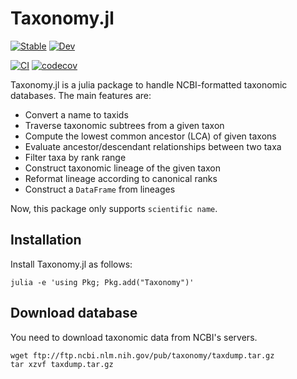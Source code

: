 # Taxonomy.jl

[![Stable](https://img.shields.io/badge/docs-stable-blue.svg)](https://banhbio.github.io/Taxonomy.jl/stable)
[![Dev](https://img.shields.io/badge/docs-dev-blue.svg)](https://banhbio.github.io/Taxonomy.jl/dev)

[![CI](https://github.com/banhbio/Taxonomy.jl/actions/workflows/ci.yml/badge.svg)](https://github.com/banhbio/Taxonomy.jl/actions/workflows/ci.yml)
[![codecov](https://codecov.io/gh/banhbio/Taxonomy.jl/branch/main/graph/badge.svg?token=2A8WQRHRLC)](https://codecov.io/gh/banhbio/Taxonomy.jl)

Taxonomy.jl is a julia package to handle NCBI-formatted taxonomic databases.
The main features are:
- Convert a name to taxids
- Traverse taxonomic subtrees from a given taxon
- Compute the lowest common ancestor (LCA) of given taxons
- Evaluate ancestor/descendant relationships between two taxa
- Filter taxa by rank range
- Construct taxonomic lineage of the given taxon
- Reformat lineage according to canonical ranks
- Construct a `DataFrame` from lineages

Now, this package only supports `scientific name`.

## Installation
Install Taxonomy.jl as follows:
```
julia -e 'using Pkg; Pkg.add("Taxonomy")'
```

## Download database
You need to download taxonomic data from NCBI's servers.
```
wget ftp://ftp.ncbi.nlm.nih.gov/pub/taxonomy/taxdump.tar.gz
tar xzvf taxdump.tar.gz
```

